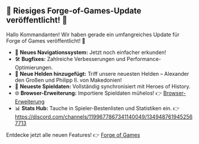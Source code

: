 ## 🎉 Riesiges Forge-of-Games-Update veröffentlicht! 🎉

Hallo Kommandanten! Wir haben gerade ein umfangreiches Update für Forge of Games veröffentlicht! 🌟

- 🚀 **Neues Navigationssystem:** Jetzt noch einfacher erkunden!
- 🛠️ **Bugfixes:** Zahlreiche Verbesserungen und Performance-Optimierungen.
- 🦸 **Neue Helden hinzugefügt:** Triff unsere neuesten Helden – Alexander den Großen und Philipp II. von Makedonien!
- 🔄 **Neueste Spieldaten:** Vollständig synchronisiert mit Heroes of History.
- 🌐 **Browser-Erweiterung:** Importiere Spieldaten mühelos! 👉 [Browser-Erweiterung](https://forgeofgames.com/help/browser-extension)
- 📊 **Stats Hub:** Tauche in Spieler-Bestenlisten und Statistiken ein. 👉 https://discord.com/channels/1199677867341140049/1349487619452567713

Entdecke jetzt alle neuen Features! 👉 [Forge of Games](https://forgeofgames.com)